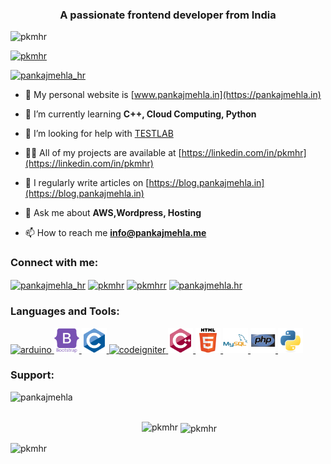 <h3 align="center">A passionate frontend developer from India</h3>

<p align="left"> <img src="https://komarev.com/ghpvc/?username=pkmhr&label=Profile%20views&color=0e75b6&style=flat" alt="pkmhr" /> </p>

<p align="left"> <a href="https://github.com/ryo-ma/github-profile-trophy"><img src="https://github-profile-trophy.vercel.app/?username=pkmhr" alt="pkmhr" /></a> </p>

<p align="left"> <a href="https://twitter.com/pankajmehla_hr" target="blank"><img src="https://img.shields.io/twitter/follow/pankajmehla_hr?logo=twitter&style=for-the-badge" alt="pankajmehla_hr" /></a> </p>

- 🔭 My personal website is [www.pankajmehla.in](https://pankajmehla.in)

- 🌱 I’m currently learning **C++, Cloud Computing, Python**

- 🤝 I’m looking for help with [TESTLAB](https://target40.cf)

- 👨‍💻 All of my projects are available at [https://linkedin.com/in/pkmhr](https://linkedin.com/in/pkmhr)

- 📝 I regularly write articles on [https://blog.pankajmehla.in](https://blog.pankajmehla.in)

- 💬 Ask me about **AWS,Wordpress, Hosting**

- 📫 How to reach me **info@pankajmehla.me**

<h3 align="left">Connect with me:</h3>
<p align="left">
<a href="https://twitter.com/pankajmehla_hr" target="blank"><img align="center" src="https://raw.githubusercontent.com/rahuldkjain/github-profile-readme-generator/master/src/images/icons/Social/twitter.svg" alt="pankajmehla_hr" height="30" width="40" /></a>
<a href="https://linkedin.com/in/pkmhr" target="blank"><img align="center" src="https://raw.githubusercontent.com/rahuldkjain/github-profile-readme-generator/master/src/images/icons/Social/linked-in-alt.svg" alt="pkmhr" height="30" width="40" /></a>
<a href="https://fb.com/pkmhrr" target="blank"><img align="center" src="https://raw.githubusercontent.com/rahuldkjain/github-profile-readme-generator/master/src/images/icons/Social/facebook.svg" alt="pkmhrr" height="30" width="40" /></a>
<a href="https://instagram.com/pankajmehla.hr" target="blank"><img align="center" src="https://raw.githubusercontent.com/rahuldkjain/github-profile-readme-generator/master/src/images/icons/Social/instagram.svg" alt="pankajmehla.hr" height="30" width="40" /></a>
</p>

<h3 align="left">Languages and Tools:</h3>
<p align="left"> <a href="https://www.arduino.cc/" target="_blank" rel="noreferrer"> <img src="https://cdn.worldvectorlogo.com/logos/arduino-1.svg" alt="arduino" width="40" height="40"/> </a> <a href="https://getbootstrap.com" target="_blank" rel="noreferrer"> <img src="https://raw.githubusercontent.com/devicons/devicon/master/icons/bootstrap/bootstrap-plain-wordmark.svg" alt="bootstrap" width="40" height="40"/> </a> <a href="https://www.cprogramming.com/" target="_blank" rel="noreferrer"> <img src="https://raw.githubusercontent.com/devicons/devicon/master/icons/c/c-original.svg" alt="c" width="40" height="40"/> </a> <a href="https://codeigniter.com" target="_blank" rel="noreferrer"> <img src="https://cdn.worldvectorlogo.com/logos/codeigniter.svg" alt="codeigniter" width="40" height="40"/> </a> <a href="https://www.w3schools.com/cpp/" target="_blank" rel="noreferrer"> <img src="https://raw.githubusercontent.com/devicons/devicon/master/icons/cplusplus/cplusplus-original.svg" alt="cplusplus" width="40" height="40"/> </a> <a href="https://www.w3.org/html/" target="_blank" rel="noreferrer"> <img src="https://raw.githubusercontent.com/devicons/devicon/master/icons/html5/html5-original-wordmark.svg" alt="html5" width="40" height="40"/> </a> <a href="https://www.mysql.com/" target="_blank" rel="noreferrer"> <img src="https://raw.githubusercontent.com/devicons/devicon/master/icons/mysql/mysql-original-wordmark.svg" alt="mysql" width="40" height="40"/> </a> <a href="https://www.php.net" target="_blank" rel="noreferrer"> <img src="https://raw.githubusercontent.com/devicons/devicon/master/icons/php/php-original.svg" alt="php" width="40" height="40"/> </a> <a href="https://www.python.org" target="_blank" rel="noreferrer"> <img src="https://raw.githubusercontent.com/devicons/devicon/master/icons/python/python-original.svg" alt="python" width="40" height="40"/> </a> </p>

<h3 align="left">Support:</h3>
<p><a href="https://ko-fi.com/pankajmehla"> <img align="left" src="https://cdn.ko-fi.com/cdn/kofi3.png?v=3" height="50" width="210" alt="pankajmehla" /></a></p><br><br>

<p><img align="left" src="https://github-readme-stats.vercel.app/api/top-langs?username=pkmhr&show_icons=true&locale=en&layout=compact" alt="pkmhr" /></p>

<p>&nbsp;<img align="center" src="https://github-readme-stats.vercel.app/api?username=pkmhr&show_icons=true&locale=en" alt="pkmhr" /></p>

<p><img align="center" src="https://github-readme-streak-stats.herokuapp.com/?user=pkmhr&" alt="pkmhr" /></p>
